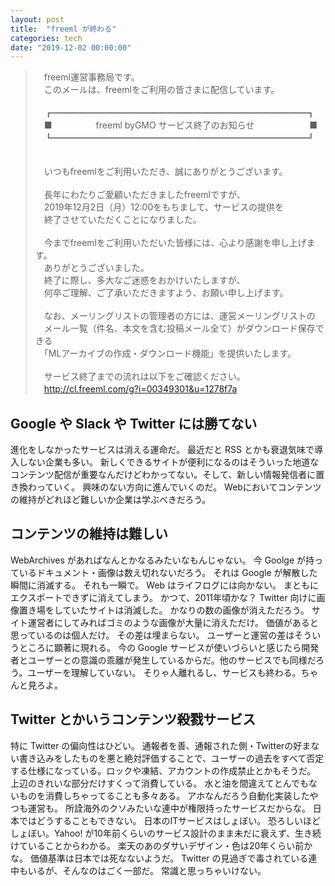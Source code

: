 ```yaml
---
layout: post
title:  "freeml が終わる"
categories: tech
date: "2019-12-02 00:00:00"
---
```


> 　freeml運営事務局です。<br>
> 　このメールは、freemlをご利用の皆さまに配信しています。<br>
> <br>
> 　┏━━━━━━━━━━━━━━━━━━━━━━━━━━━━━┓<br>
> 　■　　　　　freeml byGMO サービス終了のお知らせ　　　　　　 ■<br>
> 　┗━━━━━━━━━━━━━━━━━━━━━━━━━━━━━┛<br>
> <br>
> <br>
> 　いつもfreemlをご利用いただき、誠にありがとうございます。<br>
> <br>
> 　長年にわたりご愛顧いただきましたfreemlですが、<br>
> 　2019年12月2日（月）12:00をもちまして、サービスの提供を<br>
> 　終了させていただくことになりました。<br>
> <br>
> 　今までfreemlをご利用いただいた皆様には、心より感謝を申し上げます。<br>
> 　ありがとうございました。<br>
> 　終了に際し、多大なご迷惑をおかけいたしますが、<br>
> 　何卒ご理解、ご了承いただきますよう、お願い申し上げます。<br>
> <br>
> 　なお、メーリングリストの管理者の方には、運営メーリングリストの<br>
> 　メール一覧（件名、本文を含む投稿メール全て）がダウンロード保存できる<br>
> 　「MLアーカイブの作成・ダウンロード機能」を提供いたします。<br>
> <br>
> 　サービス終了までの流れは以下をご確認ください。<br>
> 　http://cl.freeml.com/g?i=00349301&u=1278f7a<br>

## Google や Slack や Twitter には勝てない
進化をしなかったサービスは消える運命だ。
最近だと RSS とかも衰退気味で導入しない企業も多い。
新しくできるサイトが便利になるのはそういった地道なコンテンツ配信が重要なんだけどわかってない。そして、新しい情報発信者に置き換わっていく。
興味のない方向に進んでいくのだ。
Webにおいてコンテンツの維持がどれほど難しいか企業は学ぶべきだろう。

## コンテンツの維持は難しい
WebArchives があればなんとかなるみたいなもんじゃない。
今 Goolge が持っているドキュメント・画像は数え切れないだろう。
それは Google が解散した瞬間に消滅する。
それも一瞬で。
Web はライフログには向かない。
まともにエクスポートできずに消えてしまう。
かつて、2011年頃かな？
Twitter 向けに画像置き場をしていたサイトは消滅した。
かなりの数の画像が消えただろう。
サイト運営者にしてみればゴミのような画像が大量に消えただけ。
価値があると思っているのは個人だけ。
その差は埋まらない。
ユーザーと運営の差はそういうところに顕著に現れる。
今の Google サービスが使いづらいと感じたら開発者とユーザーとの意識の乖離が発生しているからだ。他のサービスでも同様だろう。ユーザーを理解していない。
そりゃ人離れるし、サービスも終わる。ちゃんと見ろよ。

## Twitter とかいうコンテンツ殺戮サービス
特に Twitter の偏向性はひどい。
通報者を善、通報された側・Twitterの好まない書き込みをしたものを悪と絶対評価することで、ユーザーの過去をすべて否定する仕様になっている。ロックや凍結、アカウントの作成禁止とかもそうだ。
上辺のきれいな部分だけすくって消費している。
水と油を間違えてとんでもないものを消費しちゃってることも多々ある。
アホなんだろう自動化実装したやつも運営も。
所詮海外のクソみたいな連中が権限持ったサービスだからな。
日本ではどうすることもできない。
日本のITサービスはしょぼい。
恐ろしいほどしょぼい。Yahoo! が10年前くらいのサービス設計のまま未だに衰えず、生き続けていることからわかる。
楽天のあのダサいデザイン・色は20年くらい前かな。
価値基準は日本では死なないようだ。
Twitter の見過ぎで毒されている連中もいるが、そんなのはごく一部だ。
常識と思っちゃいけない。

